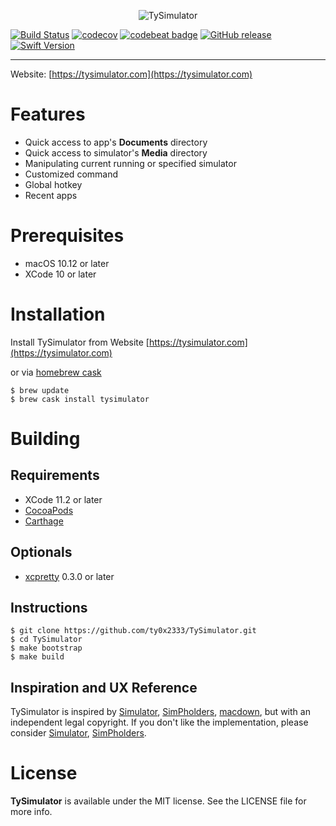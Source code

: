 <p align="center" >
  <img src="https://github.com/ty0x2333/TySimulator/raw/master/resources/tysimulator-logo.png" alt="TySimulator" title="TySimulator">
</p>

[![Build Status](https://travis-ci.org/ty0x2333/TySimulator.svg?branch=master)](https://travis-ci.org/ty0x2333/TySimulator)
[![codecov](https://codecov.io/gh/ty0x2333/TySimulator/branch/master/graph/badge.svg?token=m2rZatAaPl)](https://codecov.io/gh/ty0x2333/TySimulator)
[![codebeat badge](https://codebeat.co/badges/fa3da73d-90d2-4614-be71-4a2b5f21771c)](https://codebeat.co/projects/github-com-ty0x2333-tysimulator-master)
[![GitHub release](https://img.shields.io/github/release/ty0x2333/TySimulator.svg)]()
[![Swift Version](https://img.shields.io/badge/swift-4.2-orange.svg)]()

---

Website: [https://tysimulator.com](https://tysimulator.com)

Features
===
- Quick access to app's **Documents** directory
- Quick access to simulator's **Media** directory
- Manipulating current running or specified simulator
- Customized command
- Global hotkey
- Recent apps

Prerequisites
===
- macOS 10.12 or later
- XCode 10 or later

Installation
===
Install TySimulator from Website
[https://tysimulator.com](https://tysimulator.com)

or via [homebrew cask](https://github.com/caskroom/homebrew-cask)

```shell
$ brew update
$ brew cask install tysimulator
```

Building
===

Requirements
---
- XCode 11.2 or later
- [CocoaPods](https://github.com/CocoaPods/CocoaPods)
- [Carthage](https://github.com/Carthage/Carthage)

Optionals
---
- [xcpretty](https://github.com/supermarin/xcpretty) 0.3.0 or later

Instructions
---
```shell
$ git clone https://github.com/ty0x2333/TySimulator.git
$ cd TySimulator
$ make bootstrap
$ make build
```

Inspiration and UX Reference
---
TySimulator is inspired by [Simulator](https://github.com/hyperoslo/Simulator), [SimPholders](https://simpholders.com), [macdown](https://github.com/MacDownApp/macdown), but with an independent legal copyright. If you don't like the implementation, please consider [Simulator](https://github.com/hyperoslo/Simulator), [SimPholders](https://simpholders.com).

License
===

**TySimulator** is available under the MIT license. See the LICENSE file for more info.
